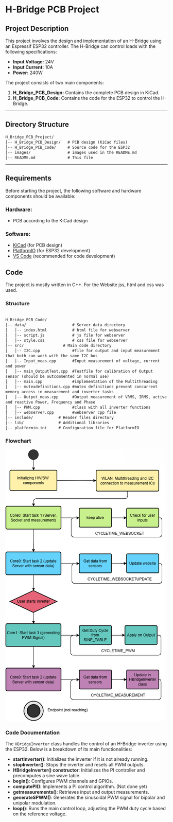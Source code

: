 # H-Bridge PCB Project

## Project Description
This project involves the design and implementation of an H-Bridge using an Espressif ESP32 controller. The H-Bridge can control loads with the following specifications:

- **Input Voltage:** 24V  
- **Input Current:** 10A  
- **Power:** 240W  

The project consists of two main components:  
1. **H_Bridge_PCB_Design:** Contains the complete PCB design in KiCad.  
2. **H_Bridge_PCB_Code:** Contains the code for the ESP32 to control the H-Bridge.  

---

## Directory Structure

```
H_Bridge_PCB_Project/
│-- H_Bridge_PCB_Design/   # PCB design (KiCad files)
│-- H_Bridge_PCB_Code/     # Source code for the ESP32
│-- images/                # images used in the README.md
│-- README.md              # This file
```

---

## Requirements
Before starting the project, the following software and hardware components should be available:

### Hardware:
- PCB according to the KiCad design  

### Software:
- [KiCad](https://www.kicad.org/) (for PCB design)  
- [PlatformIO](https://platformio.org/) (for ESP32 development)  
- [VS Code](https://code.visualstudio.com/) (recommended for code development)

## Code
The project is mostly written in C++. For the Website jss, html and css was used.
### Structure
```

H_Bridge_PCB_Code/           
│-- data/                    # Server data directory
│   │-- index.html           # html file for webserver
│   │-- script.js            # js file for webserver
│   │-- style.css            # css file for webserver
│-- src/                 # Main code directory
│   │-- I2C.cpp              #file for output and input measurement that both can work with the same I2C bus
│   │-- Input_meas.cpp       #Input measurement of voltage, current and power 
│   │-- main_OutputTest.cpp  #Testfile for calibration of Output sensor (should be outcommented in normal use)
│   │-- main.cpp             #implementation of the Multithreading
│   │-- mutexdefinitions.cpp #mutex definitions prevent concurrent memory access in measurement and inverter tasks
│   │-- Output_meas.cpp      #Output measurement of VRMS, IRMS, active and reactive Power, Frequency and Phase
│   │-- PWM.cpp              #class with all inverter functions
│   │-- webserver.cpp        #webserver cpp file
│-- include/           # Header files directory
│-- lib/               # Additional libraries
│-- platformio.ini     # Configuration file for PlatformIO
```
### Flowchart
![Flowchart of the programm](images/Flowchart.png)

### Code Documentation

The `HBridgeInverter` class handles the control of an H-Bridge inverter using the ESP32. Below is a breakdown of its main functionalities:

- **startInverter()**: Initializes the inverter if it is not already running.
- **stopInverter()**: Stops the inverter and resets all PWM outputs.
- **HBridgeInverter() constructor**: Initializes the PI controller and precomputes a sine wave table.
- **begin()**: Configures PWM channels and GPIOs.
- **computePI()**: Implements a PI control algorithm. (Not done yet)
- **getmeasurements()**: Retrieves input and output measurements.
- **generateSPWM()**: Generates the sinusoidal PWM signal for bipolar and unipolar modulation.
- **loop()**: Runs the main control loop, adjusting the PWM duty cycle based on the reference voltage.

